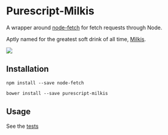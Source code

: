 # Purescript-Milkis

A wrapper around [node-fetch](https://github.com/bitinn/node-fetch) for fetch requests through Node.

Aptly named for the greatest soft drink of all time, [Milkis](https://en.wikipedia.org/wiki/Milkis).

![](https://upload.wikimedia.org/wikipedia/commons/f/f3/1006_milkis_lotte.jpg)

## Installation

`npm install --save node-fetch`

`bower install --save purescript-milkis`

## Usage

See the [tests](./tests/Main.purs)

